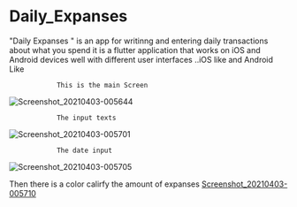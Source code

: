 # Daily_Expanses
"Daily Expanses " is an app for writinng and entering daily transactions about what you spend it is a flutter application that works on iOS and Android devices well with different user interfaces ..iOS like and Android Like

                This is the main Screen 

![Screenshot_20210403-005644](https://user-images.githubusercontent.com/61363696/127719208-c60d24cf-1480-4745-9036-67a183adb848.jpg)

                The input texts

![Screenshot_20210403-005701](https://user-images.githubusercontent.com/61363696/127719211-fc44704d-e7e6-40b7-87c5-41b558fd8978.jpg)

                The date input

![Screenshot_20210403-005705](https://user-images.githubusercontent.com/61363696/127719199-cbcadf57-4d8f-41fd-b165-62ddbcec6cbf.jpg)

Then there is a color calirfy the amount of expanses 
[Screenshot_20210403-005710](https://user-images.githubusercontent.com/61363696/127719205-38274df5-5ba0-42ff-87c4-6af74400d5a8.jpg)
